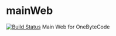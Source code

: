 # mainWeb
[![Build Status](https://travis-ci.org/onebytecode/mainWeb.svg?branch=master)](https://travis-ci.org/onebytecode/mainWeb)
Main Web for OneByteCode
